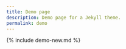 ```yaml
---
title: Demo page
description: Demo page for a Jekyll theme.
permalink: demo
---
```

{% include demo-new.md %}